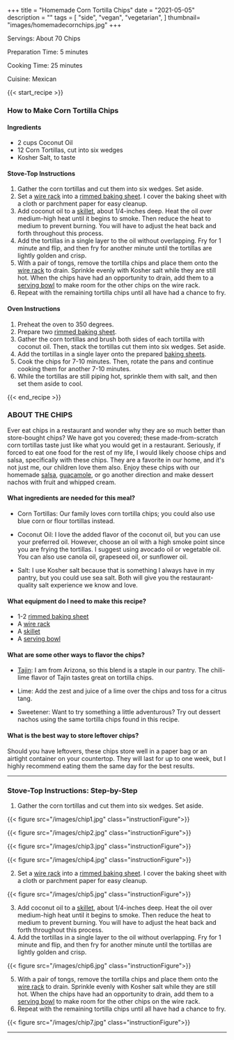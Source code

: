 +++
title = "Homemade Corn Tortilla Chips"
date = "2021-05-05"
description = ""
tags = [
    "side",
    "vegan",
    "vegetarian",
]
thumbnail= "images/homemadecornchips.jpg"
+++

Servings: About 70 Chips <!--more-->

Preparation Time: 5 minutes

Cooking Time: 25 minutes

Cuisine: Mexican

{{< start_recipe >}}

### How to Make Corn Tortilla Chips 

#### Ingredients 

* 2 cups Coconut Oil 
* 12 Corn Tortillas, cut into six wedges 
* Kosher Salt, to taste
  
#### Stove-Top Instructions

1. Gather the corn tortillas and cut them into six wedges. Set aside. 
2. Set a [wire rack](https://amzn.to/3bc4gbc) into a [rimmed baking sheet](https://amzn.to/2QTLqyJ). I cover the baking sheet with a cloth or parchment paper for easy cleanup. 
3. Add coconut oil to a [skillet](https://amzn.to/3xyYslO), about 1/4-inches deep. Heat the oil over medium-high heat until it begins to smoke. Then reduce the heat to medium to prevent burning. You will have to adjust the heat back and forth throughout this process. 
4. Add the tortillas in a single layer to the oil without overlapping. Fry for 1 minute and flip, and then fry for another minute until the tortillas are lightly golden and crisp.
5. With a pair of tongs, remove the tortilla chips and place them onto the [wire rack](https://amzn.to/3bc4gbc) to drain. Sprinkle evenly with Kosher salt while they are still hot. When the chips have had an opportunity to drain, add them to a [serving bowl](https://amzn.to/3euX5Ng) to make room for the other chips on the wire rack.
6. Repeat with the remaining tortilla chips until all have had a chance to fry.

#### Oven Instructions

1. Preheat the oven to 350 degrees. 
2. Prepare two [rimmed baking sheet](https://amzn.to/2QTLqyJ).
3. Gather the corn tortillas and brush both sides of each tortilla with coconut oil. Then, stack the tortillas cut them into six wedges. Set aside. 
4. Add the tortillas in a single layer onto the prepared [baking sheets](https://amzn.to/2QTLqyJ). 
5. Cook the chips for 7-10 minutes. Then, rotate the pans and continue cooking them for another 7-10 minutes. 
6. While the tortillas are still piping hot, sprinkle them with salt, and then set them aside to cool.

{{< end_recipe >}}

### ABOUT THE CHIPS 

Ever eat chips in a restaurant and wonder why they are so much better than store-bought chips? We have got you covered; these made-from-scratch corn tortillas taste just like what you would get in a restaurant. Seriously, if forced to eat one food for the rest of my life, I would likely choose chips and salsa, specifically with these chips. They are a favorite in our home, and it's not just me, our children love them also. Enjoy these chips with our homemade [salsa](https://www.jamilghar.com/recipe/homemade_chunky_salsa/), [guacamole](https://www.jamilghar.com/recipe/guacamole/), or go another direction and make dessert nachos with fruit and whipped cream. 

#### What ingredients are needed for this meal?

* Corn Tortillas: Our family loves corn tortilla chips; you could also use blue corn or flour tortillas instead. 

* Coconut Oil: I love the added flavor of the coconut oil, but you can use your preferred oil. However,  choose an oil with a high smoke point since you are frying the tortillas. I suggest using avocado oil or vegetable oil. You can also use canola oil, grapeseed oil, or sunflower oil.

* Salt: I use Kosher salt because that is something I always have in my pantry, but you could use sea salt. Both will give you the restaurant-quality salt experience we know and love. 

#### What equipment do I need to make this recipe?

* 1-2 [rimmed baking sheet](https://amzn.to/2QTLqyJ)
* A [wire rack](https://amzn.to/3bc4gbc)
* A [skillet](https://amzn.to/3xyYslO)
* A [serving bowl](https://amzn.to/3euX5Ng)

#### What are some other ways to flavor the chips? 

* [Tajin](https://amzn.to/2Srx09c): I am from Arizona, so this blend is a staple in our pantry. The chili-lime flavor of Tajin tastes great on tortilla chips.  

* Lime: Add the zest and juice of a lime over the chips and toss for a citrus tang.

* Sweetener: Want to try something a little adventurous? Try out dessert nachos using the same tortilla chips found in this recipe. 

#### What is the best way to store leftover chips? 

Should you have leftovers, these chips store well in a paper bag or an airtight container on your countertop. They will last for up to one week, but I highly recommend eating them the same day for the best results. 

----

### Stove-Top Instructions: Step-by-Step

1. Gather the corn tortillas and cut them into six wedges. Set aside. 

{{< figure src="/images/chip1.jpg" class="instructionFigure">}}

{{< figure src="/images/chip2.jpg" class="instructionFigure">}}

{{< figure src="/images/chip3.jpg" class="instructionFigure">}}

{{< figure src="/images/chip4.jpg" class="instructionFigure">}}

2. Set a [wire rack](https://amzn.to/3bc4gbc) into a [rimmed baking sheet](https://amzn.to/2QTLqyJ). I cover the baking sheet with a cloth or parchment paper for easy cleanup. 

{{< figure src="/images/chip5.jpg" class="instructionFigure">}}

3. Add coconut oil to a [skillet](https://amzn.to/3xyYslO), about 1/4-inches deep. Heat the oil over medium-high heat until it begins to smoke. Then reduce the heat to medium to prevent burning. You will have to adjust the heat back and forth throughout this process. 
4. Add the tortillas in a single layer to the oil without overlapping. Fry for 1 minute and flip, and then fry for another minute until the tortillas are lightly golden and crisp.

{{< figure src="/images/chip6.jpg" class="instructionFigure">}}

5. With a pair of tongs, remove the tortilla chips and place them onto the [wire rack](https://amzn.to/3bc4gbc) to drain. Sprinkle evenly with Kosher salt while they are still hot. When the chips have had an opportunity to drain, add them to a [serving bowl](https://amzn.to/3euX5Ng) to make room for the other chips on the wire rack.
6. Repeat with the remaining tortilla chips until all have had a chance to fry.

{{< figure src="/images/chip7.jpg" class="instructionFigure">}}

----
